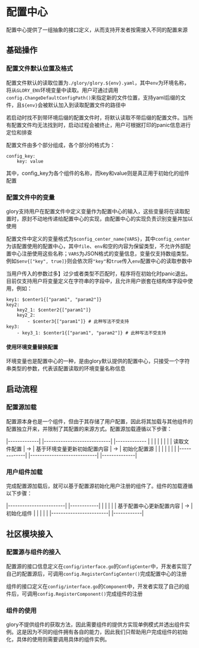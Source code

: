 # 配置中心

配置中心提供了一组抽象的接口定义，从而支持开发者按需接入不同的配置来源

## 基础操作

### 配置文件默认位置及格式

配置文件默认的读取位置为`./glory/glory.${env}.yaml`，其中`env`为环境名称，将从`GLORY_ENV`环境变量中读取。用户可通过调用`config.ChangeDefaultConfigPath()`来指定新的文件位置，支持yaml后缀的文件，且`${env}`会被默认加入到读取配置文件的路径中

若启动时找不到带环境后缀的配置文件时，将默认读取不带后缀的配置文件。当所有配置文件均无法找到时，启动过程会被终止，用户可根据打印的panic信息进行定位和排查

配置文件由多个部分组成，各个部分的格式为：

```
config_key:
    key: value
```

其中，config_key为各个组件的名称，而key和value则是真正用于初始化的组件配置

### 配置文件中的变量

glory支持用户在配置文件中定义变量作为配置中心的输入，这些变量将在读取配置时，原封不动地传递给配置中心的实现，由配置中心的实现负责识别变量并加以使用

配置文件中定义的变量格式为`$config_center_name{VARS}`，其中`config_center`为该配置使用的配置中心，其中`file`、`env`和空的内容为保留类型，不允许外部配置中心注册使用这些名称；`VARS`为JSON格式的变量信息，变量仅支持数组类型。例如`$env{["key", true]}`则会依次将`"key"`和`true`传入`env`配置中心的读取参数中

当用户传入的参数过多】过少或者类型不匹配时，程序将在初始化时panic退出。目前仅支持用户将变量定义在字符串的字段中，且允许用户嵌套在结构体字段中使用，例如：

```(yaml)
key1: $center1{["param1", "param2"]}
key2:
    key2_1: $center2{["param1"]}
    key2_2:
        - $center3{["param1"]} # 此种写法不受支持
key3:
    - key3_1: $center1{["param1", "param2"]} # 此种写法不受支持
```

#### 使用环境变量替换配置

环境变量也是配置中心的一种，是由glory默认提供的配置中心，只接受一个字符串类型的参数，代表该配置读取的环境变量名称信息


## 启动流程

### 配置源加载

配置源本身也是一个组件，但由于其存储了用户配置，因此将其加载与其他组件的配置独立开来，并限制了其配置的来源方式。配置源加载遵循以下步骤：

|-------------|     |----------------------------|      |------------- |
|             |     |                            |      |              |
| 读取文件配置 | ->  | 基于环境变量更新初始配置内容 |  ->  | 初始化配置源 |
|             |     |                            |      |              |
|-------------|     |----------------------------|      |--------------|

### 用户组件加载

完成配置源加载后，就可以基于配置源初始化用户注册的组件了。组件的加载遵循以下步骤：

|------------------------|      |------------|
|                        |      |            |
| 基于配置中心更新配置内容 |  ->  | 初始化组件 |
|                        |      |            |
|------------------------|      |------------|

## 社区模块接入

### 配置源与组件的接入

配置源的接口信息定义在`config/interface.go`的`ConfigCenter`中，开发者实现了自己的配置源后，可调用`config.RegisterConfigCenter()`完成配置中心的注册

组件的接口定义在`config/interface.go`的`Component`中，开发者实现了自己的组件后，可调用`config.RegisterComponent()`完成组件的注册

### 组件的使用

glory不提供组件的获取方法，因此需要组件的提供方实现单例模式并透出组件实例。这是因为不同的组件拥有各自的能力，因此我们只帮助用户完成组件的初始化，具体的使用则需要调用具体的组件实例。
